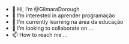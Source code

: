 - 👋 Hi, I’m @GilmaraDorough
- 👀 I’m interested in aprender programação
- 🌱 I’m currently learning na área da educação
- 💞️ I’m looking to collaborate on ...
- 📫 How to reach me ...

<!---
GilmaraDorough/GilmaraDorough is a ✨ special ✨ repository because its `README.md` (this file) appears on your GitHub profile.
You can click the Preview link to take a look at your changes.
--->
